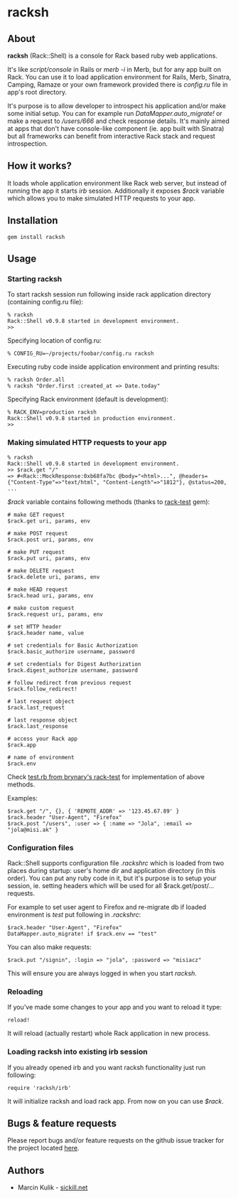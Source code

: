 # racksh

## About

**racksh** (Rack::Shell) is a console for Rack based ruby web applications.

It's like _script/console_ in Rails or _merb -i_ in Merb, but for any app built on Rack. You can use it to load application 
environment for Rails, Merb, Sinatra, Camping, Ramaze or your own framework provided there is _config.ru_ file in app's root 
directory.

It's purpose is to allow developer to introspect his application and/or make some initial setup. You can for example run 
_DataMapper.auto_migrate!_ or make a request to _/users/666_ and check response details. It's mainly aimed at apps that don't 
have console-like component (ie. app built with Sinatra) but all frameworks can benefit from interactive Rack stack and request
introspection.

## How it works?

It loads whole application environment like Rack web server, but instead of running the app it starts _irb_ session. 
Additionally it exposes _$rack_ variable which allows you to make simulated HTTP requests to your app.

## Installation

    gem install racksh

## Usage

### Starting racksh

To start racksh session run following inside rack application directory (containing config.ru file):

    % racksh
    Rack::Shell v0.9.8 started in development environment.
    >>

Specifying location of config.ru:

    % CONFIG_RU=~/projects/foobar/config.ru racksh

Executing ruby code inside application environment and printing results:

    % racksh Order.all
    % racksh "Order.first :created_at => Date.today"

Specifying Rack environment (default is development):

    % RACK_ENV=production racksh
    Rack::Shell v0.9.8 started in production environment.
    >>
    
### Making simulated HTTP requests to your app

    % racksh
    Rack::Shell v0.9.8 started in development environment.
    >> $rack.get "/"
    => #<Rack::MockResponse:0xb68fa7bc @body="<html>...", @headers={"Content-Type"=>"text/html", "Content-Length"=>"1812"}, @status=200, ...

_$rack_ variable contains following methods (thanks to [rack-test](http://github.com/brynary/rack-test) gem):

    # make GET request
    $rack.get uri, params, env
    
    # make POST request
    $rack.post uri, params, env
    
    # make PUT request
    $rack.put uri, params, env
    
    # make DELETE request
    $rack.delete uri, params, env
    
    # make HEAD request
    $rack.head uri, params, env
    
    # make custom request
    $rack.request uri, params, env
    
    # set HTTP header
    $rack.header name, value
    
    # set credentials for Basic Authorization
    $rack.basic_authorize username, password
    
    # set credentials for Digest Authorization
    $rack.digest_authorize username, password
    
    # follow redirect from previous request
    $rack.follow_redirect!
    
    # last request object
    $rack.last_request

    # last response object
    $rack.last_response

    # access your Rack app
    $rack.app

    # name of environment
    $rack.env
    
Check [test.rb from brynary's rack-test](http://github.com/brynary/rack-test/blob/master/lib/rack/test.rb) for implementation of 
above methods.
 
Examples:

    $rack.get "/", {}, { 'REMOTE_ADDR' => '123.45.67.89' }
    $rack.header "User-Agent", "Firefox"
    $rack.post "/users", :user => { :name => "Jola", :email => "jola@misi.ak" }

### Configuration files

Rack::Shell supports configuration file _.rackshrc_ which is loaded from two places during startup: user's home dir and 
application directory (in this order). You can put any ruby code in it, but it's purpose is to setup your session, ie. setting 
headers which will be used for all $rack.get/post/... requests.

For example to set user agent to Firefox and re-migrate db if loaded environment is _test_ put following in _.rackshrc_:

    $rack.header "User-Agent", "Firefox"
    DataMapper.auto_migrate! if $rack.env == "test"
    
You can also make requests:

    $rack.put "/signin", :login => "jola", :password => "misiacz"
    
This will ensure you are always logged in when you start _racksh_.

### Reloading

If you've made some changes to your app and you want to reload it type:

    reload!
    
It will reload (actually restart) whole Rack application in new process.

### Loading racksh into existing irb session

If you already opened irb and you want racksh functionality just run following:

    require 'racksh/irb'

It will initialize racksh and load rack app. From now on you can use _$rack_.

## Bugs & feature requests

Please report bugs and/or feature requests on the github issue tracker for the project located [here](http://github.com/sickill/racksh/issues).

## Authors

 * Marcin Kulik - [sickill.net](http://sickill.net/)

